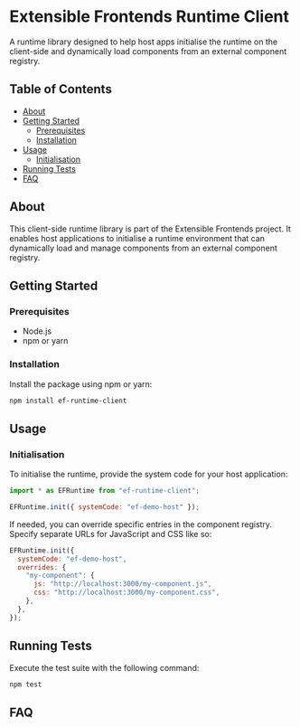 # Extensible Frontends Runtime Client

A runtime library designed to help host apps initialise the runtime on the client-side and dynamically load components from an external component registry.

## Table of Contents

- [About](#about)
- [Getting Started](#getting-started)
  - [Prerequisites](#prerequisites)
  - [Installation](#installation)
- [Usage](#usage)
  - [Initialisation](#initialisation)
- [Running Tests](#running-tests)
- [FAQ](#faq)

## About

This client-side runtime library is part of the Extensible Frontends project. It enables host applications to initialise a runtime environment that can dynamically load and manage components from an external component registry.

## Getting Started

### Prerequisites

- Node.js
- npm or yarn

### Installation

Install the package using npm or yarn:

```bash
npm install ef-runtime-client
```

## Usage

### Initialisation

To initialise the runtime, provide the system code for your host application:

```js
import * as EFRuntime from "ef-runtime-client";

EFRuntime.init({ systemCode: "ef-demo-host" });
```

If needed, you can override specific entries in the component registry. Specify separate URLs for JavaScript and CSS like so:

```js
EFRuntime.init({
  systemCode: "ef-demo-host",
  overrides: {
    "my-component": {
      js: "http://localhost:3000/my-component.js",
      css: "http://localhost:3000/my-component.css",
    },
  },
});
```

## Running Tests

Execute the test suite with the following command:

```bash
npm test
```

## FAQ
